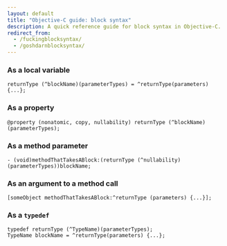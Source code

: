 ```yaml
---
layout: default
title: "Objective-C guide: block syntax"
description: A quick reference guide for block syntax in Objective-C.
redirect_from: 
  - /fuckingblocksyntax/
  - /goshdarnblocksyntax/
---
```


### As a local variable

```
returnType (^blockName)(parameterTypes) = ^returnType(parameters) {...};
```

### As a property

```
@property (nonatomic, copy, nullability) returnType (^blockName)(parameterTypes);
```

### As a method parameter

```
- (void)methodThatTakesABlock:(returnType (^nullability)(parameterTypes))blockName;
```

### As an argument to a method call

```
[someObject methodThatTakesABlock:^returnType (parameters) {...}];
```

### As a `typedef`

```
typedef returnType (^TypeName)(parameterTypes);
TypeName blockName = ^returnType(parameters) {...};
```
